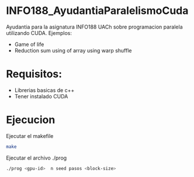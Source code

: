# INFO188_AyudantiaParalelismoCuda
Ayudantia para la asignatura INFO188 UACh sobre programacion paralela utilizando CUDA.
Ejemplos:
- Game of life
- Reduction sum using of array using warp shuffle

# Requisitos:
- Librerias basicas de c++
- Tener instalado CUDA

# Ejecucion
Ejecutar el makefile
```bash
make
```
Ejecutar el archivo ./prog
```bash
./prog <gpu-id>  n seed pasos <block-size>
```
